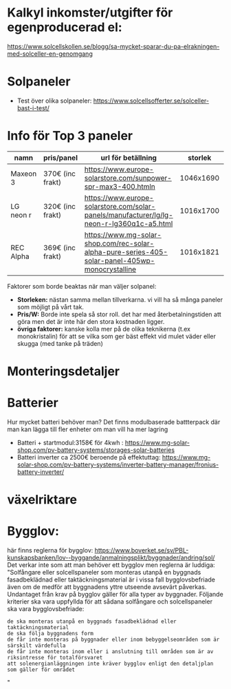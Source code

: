 # Kalkyl inkomster/utgifter för egenproducerad el:
https://www.solcellskollen.se/blogg/sa-mycket-sparar-du-pa-elrakningen-med-solceller-en-genomgang

# Solpaneler
* Test över olika solpaneler: https://www.solcellsofferter.se/solceller-bast-i-test/

# Info för Top 3 paneler
| namn | pris/panel | url för betällning | storlek | effekt | €/W |
|---|---|---|---|---|---|
| Maxeon 3 | 370€ (inc frakt) |  [https://www.europe-solarstore.com/sunpower-spr-max3-400.htmln ](https://www.solar.se/se-webshop/heating--climate/photovoltaic-panels--inverters/photovoltaics-module/1200456525/)| 1046x1690 | 400Wp | 1.08W/€ |
| LG neon r | 320€ (inc frakt) | https://www.europe-solarstore.com/solar-panels/manufacturer/lg/lg-neon-r-lg360q1c-a5.html | 1016x1700 | 365Wp | 1.14W/€ |
| REC Alpha | 369€ (inc frakt) | https://www.mg-solar-shop.com/rec-solar-alpha-pure-series-405-solar-panel-405wp-monocrystalline | 1016x1821 | 405Wp | 1.09 W/€ |

Faktorer som borde beaktas när man väljer solpanel:
- **Storleken:** nästan samma mellan tillverkarna. vi vill ha så många paneler som möjligt på vårt tak.
- **Pris/W:** Borde inte spela så stor roll. det har med återbetalningstiden att göra men det är inte här den stora kostnaden ligger.
- **övriga faktorer:** kanske kolla mer på de olika teknikerna (t.ex monokristalin) för att se vilka som ger bäst effekt vid mulet väder eller skugga (med tanke på träden)

# Monteringsdetaljer

# Batterier
Hur mycket batteri behöver man?
Det finns modulbaserade battterpack där man kan lägga till fler enheter om man vill ha mer lagring
- Batteri + startmodul:3158€ för 4kwh : https://www.mg-solar-shop.com/pv-battery-systems/storages-solar-batteries
- Batteri inverter ca 2500€ beroende på effektuttag: https://www.mg-solar-shop.com/pv-battery-systems/inverter-battery-manager/fronius-battery-inverter/

# växelriktare

# Bygglov:
här finns reglerna för bygglov: https://www.boverket.se/sv/PBL-kunskapsbanken/lov--byggande/anmalningsplikt/byggnader/andring/sol/
Det verkar inte som att man behöver ett bygglov men reglerna är luddiga:
"Solfångare eller solcellspaneler som monteras utanpå en byggnads fasadbeklädnad eller taktäckningsmaterial är i vissa fall bygglovsbefriade även om de medför att byggnadens yttre utseende avsevärt påverkas. Undantaget från krav på bygglov gäller för alla typer av byggnader. Följande kriterier ska vara uppfyllda för att sådana solfångare och solcellspaneler ska vara bygglovsbefriade:

    de ska monteras utanpå en byggnads fasadbeklädnad eller taktäckningsmaterial
    de ska följa byggnadens form
    de får inte monteras på byggnader eller inom bebyggelseområden som är särskilt värdefulla
    de får inte monteras inom eller i anslutning till områden som är av riksintresse för totalförsvaret
    att solenergianläggningen inte kräver bygglov enligt den detaljplan som gäller för området

"
